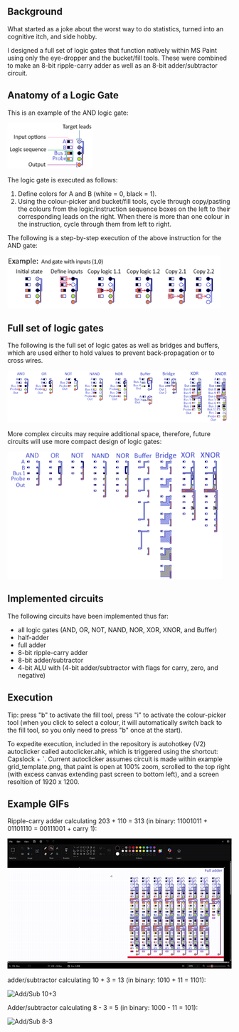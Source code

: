 ## Background

What started as a joke about the worst way to do statistics, turned into an cognitive itch, and side hobby. 

I designed a full set of logic gates that function natively within MS Paint using only the eye-dropper and the bucket/fill tools. These were combined to make an 8-bit ripple-carry adder as well as an 8-bit adder/subtractor circuit.

## Anatomy of a Logic Gate 

This is an example of the AND logic gate:

![Logic Gate Anatomy](media/logic_gate_anatomy.png)

The logic gate is executed as follows:
1. Define colors for A and B (white = 0, black  = 1). 
2. Using the colour-picker and bucket/fill tools, cycle through copy/pasting the colours from the logic/instruction sequence boxes on the left to their corresponding leads on the right. When there is more than one colour in the instruction, cycle through them from left to right. 

The following is a step-by-step execution of the above instruction for the AND gate:

![example_AND](media/example_AND_logic_gate.png)

## Full set of logic gates

The following is the full set of logic gates as well as bridges and buffers, which are used either to hold values to prevent back-propagation or to cross wires.

![logic_gates_large](circuits/large_leads/logic_gates.png)

More complex circuits may require additional space, therefore, future circuits will use more compact design of logic gates:

![logic_gates_mini](circuits/logic_gates.png)

## Implemented circuits
The following circuits have been implemented thus far:
- all logic gates (AND, OR, NOT, NAND, NOR, XOR, XNOR, and Buffer)
- half-adder
- full adder
- 8-bit ripple-carry adder
- 8-bit adder/subtractor
- 4-bit ALU with (4-bit adder/subtractor with flags for carry, zero, and negative) 

## Execution 

Tip: press "b" to activate the fill tool, press "i" to activate the colour-picker tool (when you click to select a colour, it will automatically switch back to the fill tool, so you only need to press "b" once at the start).

To expedite execution, included in the repository is autohotkey (V2) autoclicker called autoclicker.ahk, which is triggered using the shortcut: Capslock + `. Current autoclicker assumes circuit is made within example grid_template.png, that paint is open at 100% zoom, scrolled to the top right (with excess canvas extending past screen to bottom left), and a screen resoltion of 1920 x 1200.

## Example GIFs
Ripple-carry adder calculating 203 + 110 = 313 (in binary: 11001011 + 01101110 = 00111001 + carry 1):

![ripple](media/8_bit_ripple_adder.gif)

adder/subtractor calculating 10 + 3 = 13 (in binary: 1010 + 11 = 1101):

![Add/Sub 10+3](media/add_sub_10+3.gif)

Adder/subtractor calculating 8 - 3 = 5 (in binary: 1000 - 11 = 101):

![Add/Sub 8-3](media/add_sub_8-3.gif)


